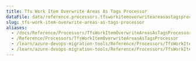 ```yaml
---
title: Tfs Work Item Overwrite Areas As Tags Processor
dataFile: data/reference.processors.tfsworkitemoverwriteareasastagsprocessor.yaml
slug: tfs-work-item-overwrite-areas-as-tags-processor
aliases:
  - /docs/Reference/Processors/TfsWorkItemOverwriteAreasAsTagsProcessor
  - /Reference/Processors/TfsWorkItemOverwriteAreasAsTagsProcessor
  - /learn/azure-devops-migration-tools/Reference/Processors/TfsWorkItemOverwriteAreasAsTagsProcessor
  - /learn/azure-devops-migration-tools/Reference/Processors/TfsWorkItemOverwriteAreasAsTagsProcessor/index.md
---
```

